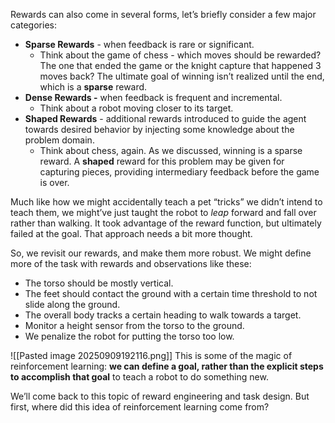 Rewards can also come in several forms, let’s briefly consider a few major categories:

- **Sparse Rewards** - when feedback is rare or significant.
    - Think about the game of chess - which moves should be rewarded? The one that ended the game or the knight capture that happened 3 moves back? The ultimate goal of winning isn’t realized until the end, which is a **sparse** reward.
- **Dense Rewards -** when feedback is frequent and incremental.
    - Think about a robot moving closer to its target.
- **Shaped Rewards** - additional rewards introduced to guide the agent towards desired behavior by injecting some knowledge about the problem domain.
    - Think about chess, again. As we discussed, winning is a sparse reward. A **shaped** reward for this problem may be given for capturing pieces, providing intermediary feedback before the game is over.


Much like how we might accidentally teach a pet “tricks” we didn’t intend to teach them, we might’ve just taught the robot to _leap_ forward and fall over rather than walking. It took advantage of the reward function, but ultimately failed at the goal. That approach needs a bit more thought.

So, we revisit our rewards, and make them more robust. We might define more of the task with rewards and observations like these:

- The torso should be mostly vertical.
- The feet should contact the ground with a certain time threshold to not slide along the ground.
- The overall body tracks a certain heading to walk towards a target.
- Monitor a height sensor from the torso to the ground.
- We penalize the robot for putting the torso too low.

![[Pasted image 20250909192116.png]]
This is some of the magic of reinforcement learning: **we can define a goal, rather than the explicit steps to accomplish that goal** to teach a robot to do something new.

We’ll come back to this topic of reward engineering and task design. But first, where did this idea of reinforcement learning come from?